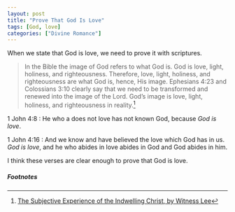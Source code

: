 ```yaml
---
layout: post
title: "Prove That God Is Love"
tags: [God, love]
categories: ["Divine Romance"]
---
```


When we state that God is love, we need to prove it with scriptures.

> In the Bible the image of God refers to what God is.
> God is love, light, holiness, and righteousness.
> Therefore, love, light, holiness, and righteousness are what God is, hence, His image.
> Ephesians 4:23 and Colossians 3:10 clearly say that we need to be transformed and renewed into the image of the Lord.
> God’s image is love, light, holiness, and righteousness in reality.[^1]

1 John 4:8
: He who a does not love has not known God, because *God is love*.

1 John 4:16
: And we know and have believed the love which God has in us. *God is love*, and he who abides in love abides in God and God abides in him.

I think these verses are clear enough to prove that God is love.

##### Footnotes

[^1]: [The Subjective Experience of the Indwelling Christ, by Witness Lee](https://www.ministrysamples.org/excerpts/GODS-IMAGELOVE-LIGHT-HOLINESS-AND-RIGHTEOUSNESS-1.HTML)
